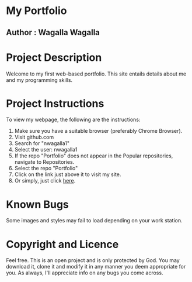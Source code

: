 # **My Portfolio**

## Author : Wagalla Wagalla

# Project Description

Welcome to my first web-based portfolio. 
This site entails details about me and my programming skills.

# Project Instructions

To view my webpage, the following are the instructions:

1. Make sure you have a suitable browser (preferably Chrome Browser).
2. Visit github.com
3. Search for "nwagalla1"
4. Select the user: nwagalla1
5. If the repo "Portfolio" does not appear in the Popular repositories, navigate to Repositories.
6. Select the repo "Portfolio"
7. Click on the link just above it to visit my site.
8. Or simply, just click [here](https://github.com/nwagalla1/Portfolio).

# Known Bugs

Some images and styles may fail to load depending on your work station.

# Copyright and Licence

Feel free. This is an open project and is only protected by God. You may download it, clone it and modify it in any manner
you deem appropriate for you. As always, I'll appreciate info on any bugs you come across.